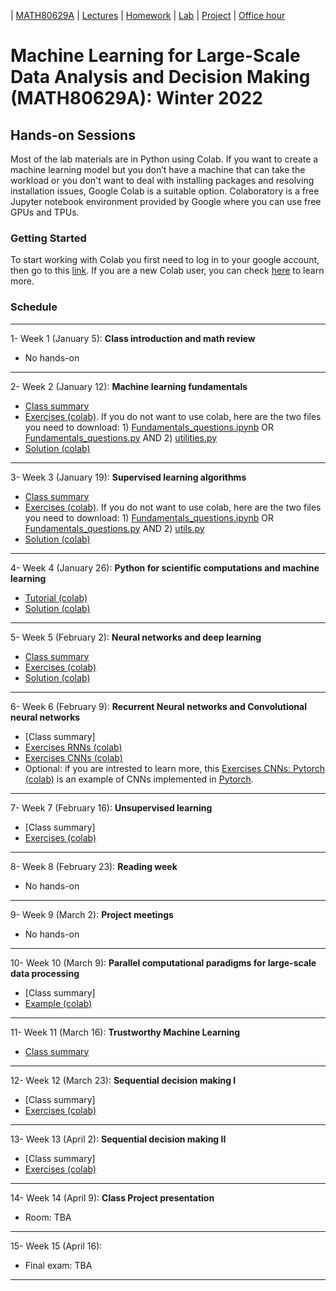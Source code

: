 | [MATH80629A](main.md) | [Lectures](lectures.md) | [Homework](homework.md) | [Lab](lab.md) | [Project](project.md) | [Office hour](office_hr.md)
# Machine Learning for Large-Scale Data Analysis and Decision Making (MATH80629A): Winter 2022

## Hands-on Sessions

Most of the lab materials are in Python using Colab. 
If you want to create a machine learning model but you don’t have a machine that can take the workload or you don't want to deal with installing packages and resolving installation issues, Google Colab is a suitable option. Colaboratory is a free Jupyter notebook environment provided by Google where you can use free GPUs and TPUs.

### Getting Started
To start working with Colab you first need to log in to your google account, then go to this [link](https://colab.research.google.com).
If you are a new Colab user, you can check [here](https://colab.research.google.com/notebooks/intro.ipynb?utm_source=scs-index#scrollTo=GJBs_flRovLc) to learn more.

### Schedule 
___
1- Week 1 (January 5): **Class introduction and math review** 
* No hands-on

___
2- Week 2 (January 12): **Machine learning fundamentals** 
- [Class summary](https://github.com/gfarnadi/gfarnadi.github.io/blob/master/courses/MLW2022/lecture_files/Week2_summary.pdf)
- [Exercises (colab)](https://colab.research.google.com/github/lcharlin/80-629/blob/master/week2-Fundamentals/Fundamentals_questions.ipynb). If you do not want to use colab, here are the two files you need to download: 1) [Fundamentals_questions.ipynb](https://raw.githubusercontent.com/lcharlin/80-629/master/week2-Fundamentals/Fundamentals_questions.ipynb) OR [Fundamentals_questions.py](https://raw.githubusercontent.com/lcharlin/80-629/master/week2-Fundamentals/Fundamentals_questions.py) AND 2) [utilities.py](https://raw.githubusercontent.com/lcharlin/80-629/master/week2-Fundamentals/utilities.py)
- [Solution (colab)](https://colab.research.google.com/github/lcharlin/80-629/blob/master/week2-Fundamentals/Fundamentals_answers.ipynb)

___
3- Week 3 (January 19): **Supervised learning algorithms** 
- [Class summary](https://github.com/gfarnadi/gfarnadi.github.io/blob/master/courses/MLW2022/lecture_files/Week3_summary.pdf)
- [Exercises (colab)](https://colab.research.google.com/github/lcharlin/80-629/blob/master/week3-Supervised/Supervised_questions.ipynb). If you do not want to use colab, here are the two files you need to download: 1) [Fundamentals_questions.ipynb](https://raw.githubusercontent.com/lcharlin/80-629/master/week3-Supervised/Supervised_questions.ipynb) OR [Fundamentals_questions.py](https://raw.githubusercontent.com/lcharlin/80-629/master/week3-Supervised/Supervised_questions.py) AND 2) [utils.py](https://raw.githubusercontent.com/lcharlin/80-629/master/week3-Supervised/utils.py)
- [Solution (colab)](https://colab.research.google.com/github/lcharlin/80-629/blob/master/week3-Supervised/Supervised_answers.ipynb)

___

4- Week 4 (January 26): **Python for scientific computations and machine learning** 
- [Tutorial (colab)](https://colab.research.google.com/github/lcharlin/80-629/blob/master/week4-PracticalSession/Introduction_to_ML.ipynb)
- [Solution (colab)](https://colab.research.google.com/github/lcharlin/80-629/blob/master/week4-PracticalSession/Introduction_to_ML_Solutions.ipynb)

___
5- Week 5 (February 2): **Neural networks and deep learning** 
- [Class summary](https://github.com/gfarnadi/gfarnadi.github.io/blob/master/courses/MLW2022/lecture_files/Week4_summary.pdf)
- [Exercises (colab)](https://colab.research.google.com/github/lcharlin/80-629/blob/master/week5-NeuralNetworks/Neural_Networks_questions.ipynb)
- [Solution (colab)](https://colab.research.google.com/github/lcharlin/80-629/blob/master/week5-NeuralNetworks/Neural_Networks_answers.ipynb)

___
6- Week 6 (February 9): **Recurrent Neural networks and Convolutional neural networks** 
- [Class summary]
- [Exercises RNNs (colab)](https://colab.research.google.com/github/lcharlin/80-629/blob/master/week6-RNNs%2BCNNs/RNNs_Questions.ipynb)
- [Exercises CNNs (colab)](https://colab.research.google.com/github/lcharlin/80-629/blob/master/week6-RNNs%2BCNNs/CNNs_Questions.ipynb)
- Optional: if you are intrested to learn more, this [Exercises CNNs: Pytorch (colab)](https://colab.research.google.com/github/theevann/amld-pytorch-workshop/blob/master/5-CNN.ipynb) is an example of CNNs implemented in [Pytorch](https://pytorch.org/). 

___
7- Week 7 (February 16): **Unsupervised learning** 
- [Class summary]
- [Exercises (colab)](https://colab.research.google.com/github/lcharlin/80-629/blob/master/week7-Unsupervised/Unsupervised_questions.ipynb)


___
8- Week 8 (February 23): **Reading week**
* No hands-on

___
9- Week 9 (March 2): **Project meetings**
* No hands-on

___
10- Week 10 (March 9): **Parallel computational paradigms for large-scale data processing**
- [Class summary]
- [Example (colab)](https://colab.research.google.com/github/lcharlin/80-629/blob/master/week10-ParallelComputations/CPU_GPU_TPU.ipynb)

___
11- Week 11 (March 16): **Trustworthy Machine Learning** 
- [Class summary](https://github.com/gfarnadi/gfarnadi.github.io/blob/master/courses/ML/lecture_files/Week12_summary.pdf)

___
12- Week 12 (March 23): **Sequential decision making I** 
- [Class summary]
- [Exercises (colab)](https://colab.research.google.com/github/lcharlin/80-629/blob/master/week12-MDPs/value_and_policy_iteration_question.ipynb)

___
13- Week 13 (April 2): **Sequential decision making II** 
- [Class summary]
- [Exercises (colab)](https://colab.research.google.com/github/lcharlin/80-629/blob/master/week13-RL/Monte_Carlo_Question.ipynb)

___
14- Week 14 (April 9): **Class Project presentation**
* Room: TBA

___
15- Week 15 (April 16): 
* Final exam: TBA

___


